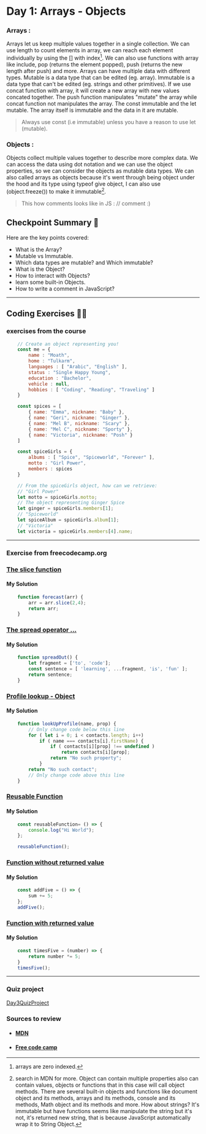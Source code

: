 
# Day 1: Arrays - Objects

### Arrays :

Arrays let us keep multiple values together in a single collection. We can use length to count elements in array, we can reach each element individually by using the [] with index[^1]. We can also use functions with array like include, pop (returns the element popped), push (returns the new length after push) and more. Arrays can have multiple data with different types.
Mutable is a data type that can be edited (eg. array). Immutable is a data type that can't be edited (eg. strings and other primitives). If we use concat function with array, it will create a new array with new values concated together. The push function manipulates "mutate" the array while concat function not manipulates the array. The const immutable and the let mutable. The array itself is immutable and the data in it are mutable.
[^1]: arrays are zero indexed.
> Always use const (i.e immutable) unless you have a reason to use let (mutable).

### Objects :

Objects collect multiple values together to describe more complex data. We can access the data using dot notation and we can use the object properties, so we can consider the objects as mutable data types. We can also called arrays as objects because it's went through being object under the hood and its type using typeof give object, I can also use (object.freeze()) to make it immutable[^2].
[^2]: search in MDN for more. Object can contain multiple properties also can contain values, objects or functions that in this case will call object methods.
There are several built-in objects and functions like document object and its methods, arrays and its methods, console and its methods, Math object and its methods and more. How about strings? It's immutable but have functions seems like manipulate the string but it's not, it's returned new string, that is because JavaScript automatically wrap it to String Object.

> This how comments looks like in JS : // comment :)

## Checkpoint Summary :vertical_traffic_light:

Here are the key points covered:

- What is the Array?
- Mutable vs Immutable.
- Which data types are mutable? and Which immutable?
- What is the Object?
- How to interact with Objects?
- learn some built-in Objects.
- How to write a comment in JavaScript?

---

## Coding Exercises :man_technologist:

### exercises from the course

```javascript
    // Create an object representing you!
    const me = {
        name : "Moath",
        home : "Tulkarm",
        languages : [ "Arabic", "English" ],
        status : "Single Happy Young",
        education : "Bachelor",
        vehicle : null,
        hobbies : [ "Coding", "Reading", "Traveling" ]
    }
```

```javascript
    const spices = [
        { name: "Emma", nickname: "Baby" },
        { name: "Geri", nickname: "Ginger" },
        { name: "Mel B", nickname: "Scary" },
        { name: "Mel C", nickname: "Sporty" },
        { name: "Victoria", nickname: "Posh" }
    ]

    const spiceGirls = {
        albums : [ "Spice", "Spiceworld", "Forever" ],
        motto : "Girl Power",
        members : spices
    }

    // From the spiceGirls object, how can we retrieve:
    // "Girl Power"
    let motto = spiceGirls.motto;
    // The object representing Ginger Spice
    let ginger = spiceGirls.members[1];
    // "Spiceworld"
    let spiceAlbum = spiceGirls.album[1];
    // "Victoria"
    let victoria = spiceGirls.members[4].name;
```

---

### Exercise from freecodecamp.org

### [The slice function](https://www.freecodecamp.org/learn/javascript-algorithms-and-data-structures/basic-data-structures/copy-array-items-using-slice)

#### My Solution

```javascript
    function forecast(arr) {
        arr = arr.slice(2,4);
        return arr;
    }
```

### [The spread operator ...](https://www.freecodecamp.org/learn/javascript-algorithms-and-data-structures/basic-data-structures/combine-arrays-with-the-spread-operator)

#### My Solution

```javascript
    function spreadOut() {
        let fragment = ['to', 'code'];
        const sentence = [ 'learning', ...fragment, 'is', 'fun' ];
        return sentence;
    }
```

### [Profile lookup - Object](https://www.freecodecamp.org/learn/javascript-algorithms-and-data-structures/basic-javascript/profile-lookup)

#### My Solution

```javascript
    function lookUpProfile(name, prop) {
        // Only change code below this line
        for ( let i = 0; i < contacts.length; i++)
            if ( name === contacts[i].firstName) {
                if ( contacts[i][prop] !== undefined )
                    return contacts[i][prop];
                return "No such property";
            }
        return "No such contact";
        // Only change code above this line
    }
```

### [Reusable Function](https://www.freecodecamp.org/learn/javascript-algorithms-and-data-structures/basic-javascript/write-reusable-javascript-with-functions)

#### My Solution

```javascript
    const reusableFunction= () => {
        console.log("Hi World");
    };

    reusableFunction();
```

### [Function without returned value](https://www.freecodecamp.org/learn/javascript-algorithms-and-data-structures/basic-javascript/understanding-undefined-value-returned-from-a-function)

#### My Solution

```javascript
    const addFive = () => {
        sum += 5;
    };
    addFive();
```

### [Function with returned value](https://www.freecodecamp.org/learn/javascript-algorithms-and-data-structures/basic-javascript/return-a-value-from-a-function-with-return)

#### My Solution

```javascript
    const timesFive = (number) => {
        return number *= 5;
    }
    timesFive();
```

---

### Quiz project

[Day3QuizProject](./QuizProject/Quiz.html)

### Sources to review
- #### [MDN](https://developer.mozilla.org/)
- #### [Free code camp](https://www.freecodecamp.org/)